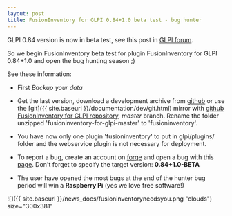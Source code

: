 ```yaml
---
layout: post
title: FusionInventory for GLPI 0.84+1.0 beta test - bug hunter
---
```


GLPI 0.84 version is now in beta test, see this post in [GLPI forum](http://www.glpi-project.org/forum/search.php?search_id=1785690941).

So we begin FusionInventory beta test for plugin FusionInventory for GLPI 0.84+1.0 and open the bug hunting season ;)

See these information:

* First *Backup your data*

* Get the last version, download a development archive from [github](https://github.com/fusinv/fusioninventory-for-glpi/archive/master.zip) or use the [git]({{ site.baseurl }}/documentation/dev/git.html) mirror with [github FusionInventory for GLPI repository](https://github.com/fusinv/fusioninventory-for-glpi), *master* branch. Rename the folder unzipped 'fusioninventory-for-glpi-master' to 'fusioninventory'.

* You have now only one plugin 'fusioninventory' to put in glpi/plugins/ folder and the webservice plugin is not necessary for deployment.

* To report a bug, create an account on [forge](http://forge.fusioninventory.org) and open a bug with this [page](http://forge.fusioninventory.org/projects/fusioninventory-for-glpi/issues/new). Don't forget to specify the target version: **0.84+1.0-BETA**

* The user have opened the most bugs at the end of the hunter bug period will win a **Raspberry Pi** (yes we love free software!)

![]({{ site.baseurl }}/news_docs/fusioninventoryneedsyou.png "clouds") size="300x381"
